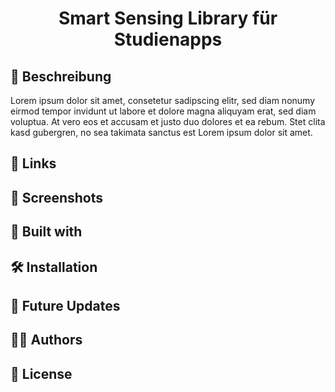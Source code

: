 
<h1 align="center">
    Smart Sensing Library für Studienapps
</h1>


## 📕 Beschreibung

Lorem ipsum dolor sit amet, consetetur sadipscing elitr, sed diam nonumy eirmod tempor invidunt ut labore et dolore magna aliquyam erat, sed diam voluptua. At vero eos et accusam et justo duo dolores et ea rebum. Stet clita kasd gubergren, no sea takimata sanctus est Lorem ipsum dolor sit amet.


## 🔗 Links

## 📸 Screenshots

## 👷 Built with

## 🛠️ Installation


## 🎊 Future Updates

## 🧑🏻 Authors

## 📝 License



